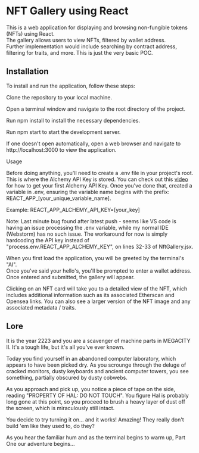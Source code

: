 # NFT Gallery using React
This is a web application for displaying and browsing non-fungible tokens (NFTs) using React. <br /> The gallery allows users to view NFTs, filtered by wallet address. <br /> Further implementation would include searching by contract address, filtering for traits, and more. This is just the very basic POC.

## Installation
To install and run the application, follow these steps:

Clone the repository to your local machine.

Open a terminal window and navigate to the root directory of the project.

Run npm install to install the necessary dependencies.

Run npm start to start the development server.

If one doesn't open automatically, open a web browser and navigate to http://localhost:3000 to view the application.

Usage

Before doing anything, you'll need to create a .env file in your project's root. This is where the Alchemy API Key is stored. You can check out this [video](https://youtu.be/tfggWxfG9o0) for how to get your first Alchemy API Key. Once you've done that, created a variable in .env, ensuring the variable name begins with the prefix: REACT_APP_[your_unique_variable_name].

Example: REACT_APP_ALCHEMY_API_KEY=[your_key]


Note: Last minute bug found after latest push - seems like VS code is having an issue processing the .env variable, while my normal IDE (Webstorm) has no such issue. The workaround for now is simply hardcoding the API key instead of "process.env.REACT_APP_ALCHEMY_KEY", on lines 32-33 of NftGallery.jsx.

When you first load the application, you will be greeted by the terminal's "AI". <br /> Once you've said your hello's, you'll be prompted to enter a wallet address. Once entered and submitted, the gallery will appear.

Clicking on an NFT card will take you to a detailed view of the NFT, which includes additional information such as its associated Etherscan and Opensea links. You can also see a larger version of the NFT image and any associated metadata / traits.

## Lore

It is the year 2223 and you are a scavenger of machine parts in MEGACITY II. It's a tough life, but it's all you've ever known. 

Today you find yourself in an abandoned computer laboratory, which appears to have been picked dry. As you scrounge through the deluge of cracked monitors, dusty keyboards and ancient computer towers, you see something, partially obscured by dusty cobwebs. 

As you approach and pick up, you notice a piece of tape on the side, reading "PROPERTY OF HAL: DO NOT TOUCH". You figure Hal is probably long gone at this point, so you proceed to brush a heavy layer of dust off the screen, which is miraculously still intact. 

You decide to try turning it on... and it works! Amazing! They really don't build 'em like they used to, do they? 

As you hear the familiar hum and as the terminal begins to warm up, Part One our adventure begins...
